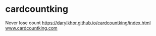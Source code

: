 # cardcountking
Never lose count 
https://darylkhor.github.io/cardcountking/index.html
www.cardcountking.com
